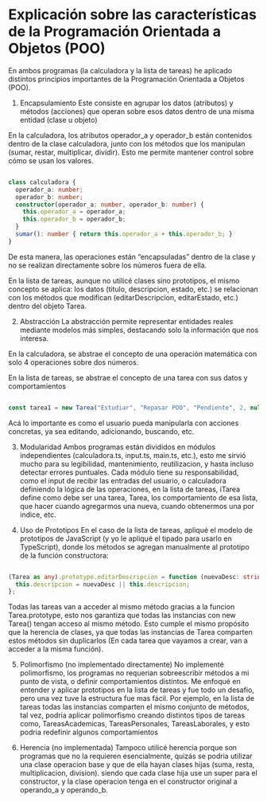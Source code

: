 # Explicación sobre las características de la Programación Orientada a Objetos (POO) #
En ambos programas (la calculadora y la lista de tareas) he aplicado distintos principios importantes de la Programación Orientada a Objetos (POO). 

1. Encapsulamiento
Este consiste en agrupar los datos (atributos) y métodos (acciones) que operan sobre esos datos dentro de una misma entidad (clase u objeto)

En la calculadora, los atributos operador_a y operador_b están contenidos dentro de la clase calculadora, junto con los métodos que los manipulan (sumar, restar, multiplicar, dividir). Esto me permite mantener control sobre cómo se usan los valores.

```TypeScript

class calculadora {
  operador_a: number;
  operador_b: number;
  constructor(operador_a: number, operador_b: number) {
    this.operador_a = operador_a;
    this.operador_b = operador_b;
  }
  sumar(): number { return this.operador_a + this.operador_b; }
}
```

De esta manera, las operaciones están “encapsuladas” dentro de la clase y no se realizan directamente sobre los números fuera de ella.

En la lista de tareas, aunque no utilicé clases sino prototipos, el mismo concepto se aplica: los datos (titulo, descripcion, estado, etc.) se relacionan con los métodos que modifican (editarDescripcion, editarEstado, etc.) dentro del objeto Tarea.

2. Abstracción
La abstracción permite representar entidades reales mediante modelos más simples, destacando solo la información que nos interesa.

En la calculadora, se abstrae el concepto de una operación matemática con solo 4 operaciones sobre dos números.

En la lista de tareas, se abstrae el concepto de una tarea con sus datos y comportamientos

```TypeScript

const tarea1 = new Tarea("Estudiar", "Repasar POO", "Pendiente", 2, null);
```

Acá lo importante es como el usuario pueda manipularla con acciones concretas, ya sea editando, adicionando, buscando, etc.

3. Modularidad
Ambos programas están divididos en módulos independientes (calculadora.ts, input.ts, main.ts, etc.), esto me sirvió mucho para su legibilidad, mantenimiento, reutilizacion, y hasta incluso detectar errores puntuales. Cada módulo tiene su responsabilidad, como el input de recibir las entradas del usuario, o calculadora definiendo la lógica de las operaciones, en la lista de tareas, iTarea define como debe ser una tarea, Tarea, los comportamiento de esa lista, que hacer cuando agregarmos una nueva, cuando obtenermos una por indice, etc.

4. Uso de Prototipos 
En el caso de la lista de tareas, apliqué el modelo de prototipos de JavaScript (y yo le apliqué el tipado para usarlo en TypeScript), donde los métodos se agregan manualmente al prototipo de la función constructora:

```TypeScript

(Tarea as any).prototype.editarDescripcion = function (nuevaDesc: string) {
  this.descripcion = nuevaDesc || this.descripcion;
};
```
Todas las tareas van a acceder al mismo método gracias a la funcion Tarea.prototype, esto nos garantiza que todas las instancias con new Tarea() tengan acceso al mismo método.
Esto cumple el mismo propósito que la herencia de clases, ya que todas las instancias de Tarea comparten estos métodos sin duplicarlos (En cada tarea que vayamos a crear, van a acceder a la misma función). 

5. Polimorfismo (no implementado directamente)
No implementé polimorfismo, los programas no requerian sobreescribir métodos a mi punto de vista, o definir comportamientos distintos. Me enfoqué en entender y aplicar prototipos en la lista de tareas y fue todo un desafio, pero una vez tuve la estructura fue mas fácil.
Por ejemplo, en la lista de tareas todas las instancias comparten el mismo conjunto de métodos, tal vez, podria aplicar polimorfismo creando distintos tipos de tareas como, TareasAcademicas, TareasPersonales, TareasLaborales, y esto podria redefinir algunos comportamientos

6. Herencia (no implementada)
Tampoco utilicé herencia porque son programas que no la requieren esencialmente, quizás se podria utilizar una clase operacion base y que de ella hayan clases hijas (suma, resta, multiplicacion, division). siendo que cada clase hija use un super para el constructor, y la clase operacion tenga en el constructor original a operando_a y operando_b.